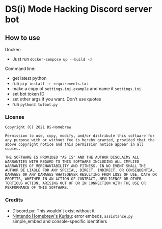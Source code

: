 # DS(i) Mode Hacking Discord server bot

## How to use

Docker:
- Just run `docker-compose up --build -d` 

Command line:
- get latest python
- run `pip install -r requirements.txt`
- make a copy of `settings.ini.example` and name it `settings.ini`
- set bot token ID
- set other args if you want. Don't use quotes
- run `python3 twlbot.py`

### License
```
Copyright (C) 2021 DS-Homebrew

Permission to use, copy, modify, and/or distribute this software for any purpose with or without fee is hereby granted, provided that the above copyright notice and this permission notice appear in all copies.

THE SOFTWARE IS PROVIDED "AS IS" AND THE AUTHOR DISCLAIMS ALL WARRANTIES WITH REGARD TO THIS SOFTWARE INCLUDING ALL IMPLIED WARRANTIES OF MERCHANTABILITY AND FITNESS. IN NO EVENT SHALL THE AUTHOR BE LIABLE FOR ANY SPECIAL, DIRECT, INDIRECT, OR CONSEQUENTIAL DAMAGES OR ANY DAMAGES WHATSOEVER RESULTING FROM LOSS OF USE, DATA OR PROFITS, WHETHER IN AN ACTION OF CONTRACT, NEGLIGENCE OR OTHER TORTIOUS ACTION, ARISING OUT OF OR IN CONNECTION WITH THE USE OR PERFORMANCE OF THIS SOFTWARE.
```

### Credits
- Discord.py: This wouldn't exist without it
- [Nintendo Homebrew's Kurisu](https://github.com/nh-server/kurisu): error embeds, `assistance.py` simple_embed and console-specific identifiers